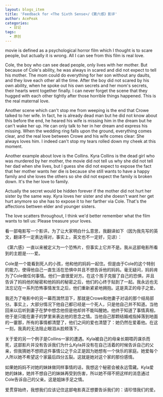 ```yaml
---
layout: blogs_item
title: 'Feedback for <The Sixth Sense>/《第六感》影评'
author: AcePeak
categories:
  - 日记
tags:
  - 原创
---
```


<The Sixth Sense> movie is defined as a psychological horror film which I thought is to scare people, but actually it is wrong. All I can see from this film is real love.


Cole, the boy who can see dead people, only lives with her mother. But because of Cole's ability, he was always in scared and did not expect to tell his mother. The mom could do everything for her son without any daults, and they love each other all the time. After the boy did not scared by his own ability, when he spoke out his own secrets and her mom's secrets, their hearts went together finally. I can never forget the scene that they hugged with each other tightly after those horrible things happened. This is the real maternal love.


Another scene which can't stop me from weeping is the end that Crowe talked to her wife. In fact, he is already dead man but he did not know about this before the end, he heared his wife is missing him in the dream but he can't wake her up. He can only talk to her in her dream and express his missing. When the wedding ring falls upon the ground, everything comes clear, and the real love between Crowe and his wife comes clear: She always loves him. I indeed can't stop my tears rolled down my cheek at this moment.


Another example about love is the Collins. Kyra Collins is the dead girl who was murdered by her mother, the movie did not tell us why she did not tell her dad when she lives, but I guess she did not expect to expose the fact that her mother wants her die is because she still wants to have a happy family and she loves the others so she did not expect the family is broken down. It's the her love to family.


Actually the secret would be hidden forever if the mother did not hurt her sister by the same way. Kyra loves her sister and she doesn't want her get hurt anymore so she has to expose it to her farther via Cole. That's the affections bettwen elder and younger sisters.


The love scatters throughout, I think we'd better remember what the film wants to tell us: Please treasure your loves.




看一部电影写一个影评。为了让大家明白什么意思，我翻译如下（因为我先写的英文，翻译不一定表达得对，事实上，英文也不一定好，见谅）：




《第六感》一直以来被定义为一个恐怖片，但事实上它并不是。我从这部电影所看到的主题是----爱。


Cole是一个能看到死人的小孩，他和他的妈妈一起住。但是由于Cole的这个特别的能力，使得他自己一直生活在恐惧中并且不想告诉他的妈妈。毫无疑问，妈妈肯为了Cole做任何事情。他们一直很爱对方。在这个孩子克服了自己的恐惧，并且告诉了妈妈他的秘密和他妈妈的秘密之后，他们的心终于贴到了一起。我永远也无法忘记在一系列恐怖事情发生之后，他们重新紧紧地拥抱。这是真正的母子之爱。


我还为了电影中的另一幕而潸然泪下，那就是Crowe和他妻子对话的那个结局部分。事实上，大部分情况下他自己都已经是一个死人，只是他自己并不知道。当他回来以后听到妻子在梦中想念他但是他却并不能叫醒她。他终于知道了事情真相，他于是只能在妻子的梦里来表达他的思念之情。当他自己那颗结婚戒指掉落到地面的一霎那，所有的事情都清楚了，他们之间的爱也清楚了：她仍然在爱着他。在这一刻，我真的无法阻止眼泪从脸颊落下。


关于爱的另一个例子是Collins一家的遭遇。Kyla被自己的母亲长期喂药谋杀而死，这部影片并没有告诉我们为什么Kyla并没有在自己活着的时候告诉自己的父亲，但我猜她不想把这件事情公之于众正是因为她想有一个快乐的家庭。她爱每个人所以她不希望这个家最后四分五裂。这就是她对这个家的那份感情。


如果她妈妈不对她的妹妹做同样事情的话，我想这个秘密会被永远雪藏。Kyla爱她的妹妹，她并不想自己的妹妹再受到伤害，所以她不得不把这样的消息通过Cole告诉自己的父亲。这是姐妹手足之情。


爱贯穿始终，我想我们应该记住这部电影真正想要告诉我们的：请珍惜我们的爱。
